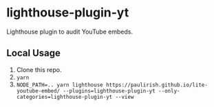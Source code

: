 # lighthouse-plugin-yt
Lighthouse plugin to audit YouTube embeds.

## Local Usage

1. Clone this repo.
1. `yarn`
1. `NODE_PATH=.. yarn lighthouse https://paulirish.github.io/lite-youtube-embed/ --plugins=lighthouse-plugin-yt --only-categories=lighthouse-plugin-yt --view`
